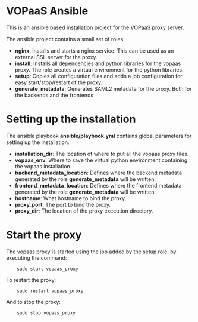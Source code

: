 # VOPaaS Ansible

This is an ansible based installation project for the VOPaaS proxy server.

The ansible project contains a small set of roles:

* **nginx**: Installs and starts a nginx service. This can be used as an external SSL server for
the proxy.
* **install**: Installs all dependencies and python libraries for the vopaas proxy.
The role creates a virtual environment for the python libraries.
* **setup**: Copies all configuration files and adds a job configuration for easy start/stop/restart
of the proxy.
* **generate_metadata**: Generates SAML2 metadata for the proxy. 
Both for the backends and the frontends

# Setting up the installation

The ansible playbook **ansible/playbook.yml** contains global parameters for setting up
the installation.

* **installation_dir**: The location of where to put all the vopaas proxy files.
* **vopaas_env**: Where to save the virtual python environment containing the vopaas installation.
* **backend_metadata_location**: Defines where the backend metadata generated by the role 
**generate_metadata** will be written.
* **frontend_metadata_location**: Defines where the frontend metadata generated by the role 
**generate_metadata** will be written.
* **hostname**: What hostname to bind the proxy.
* **proxy_port**: The port to bind the proxy.
* **proxy_dir**: The location of the proxy execution directory.
    
# Start the proxy

The vopaas proxy is started using the job added by the setup role, by executing the command:
```
    sudo start vopaas_proxy
```

To restart the proxy:
```
    sudo restart vopaas_proxy
```

And to stop the proxy:
```
    sudo stop vopaas_proxy
```